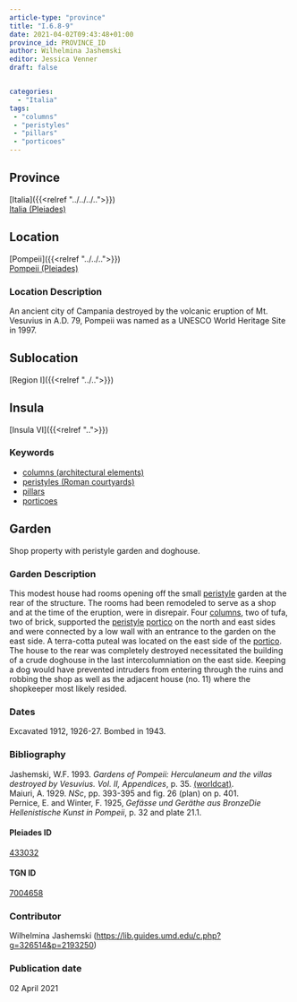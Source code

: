 ```yaml
---
article-type: "province"
title: "I.6.8-9"
date: 2021-04-02T09:43:48+01:00
province_id: PROVINCE_ID
author: Wilhelmina Jashemski
editor: Jessica Venner
draft: false


categories:
  - "Italia"
tags:
 - "columns"
 - "peristyles"
 - "pillars"
 - "porticoes"
---
```


## Province
[Italia]({{<relref "../../../..">}}) \
[Italia (Pleiades)](https://pleiades.stoa.org/places/1052)

## Location
[Pompeii]({{<relref "../../..">}}) \
[Pompeii (Pleiades)](https://pleiades.stoa.org/places/433032)


### Location Description
An ancient city of Campania destroyed by the volcanic eruption of Mt. Vesuvius in A.D. 79, Pompeii was named as a UNESCO World Heritage Site in 1997.

## Sublocation
[Region I]({{<relref "../..">}})
## Insula
[Insula VI]({{<relref "..">}})

### Keywords
- [columns (architectural elements)](http://vocab.getty.edu/page/aat/300001571)
- [peristyles (Roman courtyards)](http://vocab.getty.edu/page/aat/300080971)
- [pillars](http://vocab.getty.edu/page/aat/300264605)
- [porticoes](http://vocab.getty.edu/page/aat/300004145)

## Garden
Shop property with peristyle garden and doghouse.

### Garden Description

This modest house had rooms opening off the small [peristyle](http://vocab.getty.edu/page/aat/300080971) garden at the rear of the structure. The rooms had been remodeled to serve as a shop and at the time of the eruption, were in disrepair. Four [columns](http://vocab.getty.edu/page/aat/300001571), two of tufa, two of brick, supported the [peristyle](http://vocab.getty.edu/page/aat/300080971) [portico](http://vocab.getty.edu/page/aat/300004145) on the north and east sides and were connected by a low wall with an entrance to the garden on the east side. A terra-cotta puteal was located on the east side of the [portico](http://vocab.getty.edu/page/aat/300004145). The house to the rear was completely destroyed necessitated the building of a crude doghouse in the last intercolumniation on the east side. Keeping a dog would have prevented intruders from entering through the ruins and robbing the shop as well as the adjacent house (no. 11) where the shopkeeper most likely resided.

<!--### Maps-->

<!--
OLD WAY (DO NOT USE)
![alt_text](../../images/image_name.ext)
*CAPTION*

NEW WAY ↓↓↓↓
{{< figure src="../../images/image_name.ext" alt="ALT_TEXT" title="CAPTION" >}}
-->


### Dates
Excavated 1912, 1926-27. Bombed in 1943.

### Bibliography

Jashemski, W.F. 1993. *Gardens of Pompeii: Herculaneum and the villas destroyed by Vesuvius. Vol. II, Appendices*, p. 35. [(worldcat)](http://www.worldcat.org/oclc/921816405).    
Maiuri, A. 1929. *NSc*, pp. 393-395 and fig. 26 (plan) on p. 401.  
Pernice, E. and Winter, F. 1925, *Gefässe und Geräthe aus BronzeDie Hellenistische Kunst in Pompeii*, p. 32 and plate 21.1.    

<!--#### Periodo ID-->

<!-- [PERIODO_ID](https://pleiades.stoa.org/places/PLEIADES_ID) -->

#### Pleiades ID

[433032](https://pleiades.stoa.org/places/433032)

#### TGN ID

[7004658](http://vocab.getty.edu/page/tgn/7004658)

### Contributor

Wilhelmina Jashemski (https://lib.guides.umd.edu/c.php?g=326514&p=2193250)

### Publication date

02 April 2021

<!--### Related articles-->

<!-- Links to other related articles. Leave blank for now -->